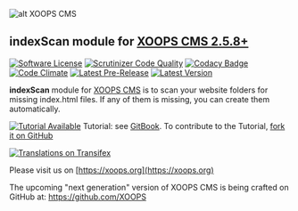 ![alt XOOPS CMS](https://xoops.org/images/logoXoopsPhp8.png)
## indexScan module for [XOOPS CMS 2.5.8+](https://xoops.org)
[![Software License](https://img.shields.io/badge/license-GPL-brightgreen.svg?style=flat)](LICENSE) 
[![Scrutinizer Code Quality](https://img.shields.io/scrutinizer/g/XoopsModules25x/indexscan.svg?style=flat)](https://scrutinizer-ci.com/g/XoopsModules25x/indexscan/?branch=master)
[![Codacy Badge](https://api.codacy.com/project/badge/grade/166bbc6bf0934c9d8a34be46b36661dd)](https://www.codacy.com/app/mambax7/indexscan_2)
[![Code Climate](https://img.shields.io/codeclimate/github/XoopsModules25x/indexscan.svg?style=flat)](https://codeclimate.com/github/XoopsModules25x/indexscan)
[![Latest Pre-Release](https://img.shields.io/github/tag/XoopsModules25x/indexscan.svg?style=flat)](https://github.com/XoopsModules25x/indexscan/tags/)
[![Latest Version](https://img.shields.io/github/release/XoopsModules25x/indexscan.svg?style=flat)](https://github.com/XoopsModules25x/indexscan/releases/)

**indexScan** module for [XOOPS CMS](https://xoops.org) is to scan your website folders for missing index.html files. If any of them is missing, you can create them automatically.

[![Tutorial Available](https://xoops.org/images/tutorial-available-blue.svg)](https://app.gitbook.com/@xoops/s/indexscan-tutorial/) Tutorial: see [GitBook](https://app.gitbook.com/@xoops/s/indexscan-tutorial/). 
To contribute to the Tutorial, [fork it on GitHub](https://github.com/XoopsDocs/indexscan-tutorial)

[![Translations on Transifex](https://xoops.org/images/translations-transifex-blue.svg)](https://www.transifex.com/xoops) 

Please visit us on  [https://xoops.org](https://xoops.org)

The upcoming "next generation" version of XOOPS CMS is being crafted on GitHub at: https://github.com/XOOPS

